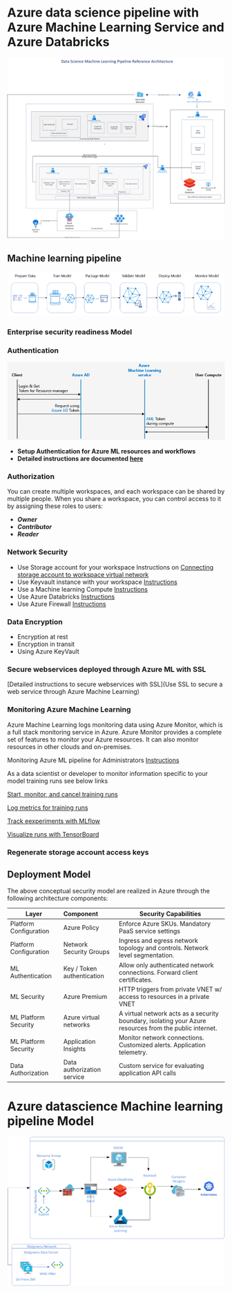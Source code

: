 
# Azure data science pipeline with Azure Machine Learning Service and Azure Databricks
![](https://github.com/madhavi-mal/azuredatasciencepipeline/blob/master/Azure-MLops-Datascience-pipeline-ref-architecture.png)

## Machine learning pipeline

![](https://github.com/madhavi-mal/azuredatasciencepipeline/blob/master/pipeline-flow.png)



### Enterprise security readiness Model

### Authentication
![](https://github.com/madhavi-mal/azuredatasciencepipeline/blob/master/authentication.png)

* **Setup Authentication for Azure ML resources and workflows**
* **Detailed instructions are documented [here](https://docs.microsoft.com/en-us/azure/machine-learning/how-to-setup-authentication)**

### Authorization

You can create multiple workspaces, and each workspace can be shared by multiple people. When you share a workspace, you can control access to it by assigning these roles to users:
* ***Owner***
* ***Contributor***
* ***Reader***

### Network Security

* Use Storage account for your workspace
 Instructions on [Connecting storage account to workspace virtual network](https://docs.microsoft.com/en-us/azure/machine-learning/how-to-enable-virtual-network#use-a-storage-account-for-your-workspace)
* Use Keyvault instance with your workspace [Instructions](https://docs.microsoft.com/en-us/azure/machine-learning/how-to-enable-virtual-network#use-a-key-vault-instance-with-your-workspace)
* Use a Machine learning Compute [Instructions](https://docs.microsoft.com/en-us/azure/machine-learning/how-to-enable-virtual-network#compute-instance)
* Use Azure Databricks [Instructions](https://docs.microsoft.com/en-us/azure/machine-learning/how-to-enable-virtual-network#use-azure-databricks)
* Use Azure Firewall [Instructions](https://docs.microsoft.com/en-us/azure/machine-learning/how-to-enable-virtual-network#use-azure-firewall)


### Data Encryption

* Encryption at rest
* Encryption in transit
* Using Azure KeyVault

### Secure webservices deployed through Azure ML with SSL 
[Detailed instructions to secure webservices with SSL](Use SSL to secure a web service through Azure Machine Learning)

### Monitoring Azure Machine Learning

Azure Machine Learning logs monitoring data using Azure Monitor, which is a full stack monitoring service in Azure. Azure Monitor provides a complete set of features to monitor your Azure resources. It can also monitor resources in other clouds and on-premises.

Monitoring Azure ML pipeline for Administrators [Instructions](https://docs.microsoft.com/en-us/azure/machine-learning/monitor-azure-machine-learning)

As a data scientist or developer to monitor information specific to your model training runs see below links

[Start, monitor, and cancel training runs](https://docs.microsoft.com/en-us/azure/machine-learning/how-to-manage-runs)

[Log metrics for training runs](https://docs].microsoft.com/en-us/azure/machine-learning/how-to-track-experiments)

[Track eexperiments with MLflow](https://docs.microsoft.com/en-us/azure/machine-learning/how-to-use-mlflow)

[Visualize runs with TensorBoard](https://docs.microsoft.com/en-us/azure/machine-learning/how-to-monitor-tensorboard)

### Regenerate storage account access keys

## Deployment Model

The above conceptual security model are realized in Azure through the following architecture components:

| Layer                  | Component                  | Security Capabilities                                                              |
|------------------------|:---------------------------|------------------------------------------------------------------------------------|
| Platform Configuration | Azure Policy               | Enforce Azure SKUs. Mandatory PaaS service settings                                |
| Platform Configuration | Network Security Groups    | Ingress and egress network topology and controls. Network level segmentation.      |
| ML Authentication      | Key / Token authentication | Allow only authenticated network connections. Forward client certificates.         |
| ML Security            | Azure  Premium    | HTTP triggers from private VNET w/ access to resources in a private VNET           |
| ML Platform Security   | Azure virtual networks     | A virtual network acts as a security boundary, isolating your Azure resources from the public internet.|
| ML Platform Security   | Application Insights       | Monitor network connections. Customized alerts. Application telemetry.             |
| Data Authorization     | Data authorization service | Custom service for evaluating application API calls  

# Azure datascience Machine learning pipeline Model
![](https://github.com/madhavi-mal/azuredatasciencepipeline/blob/master/datascience-model-in-azure.png)
